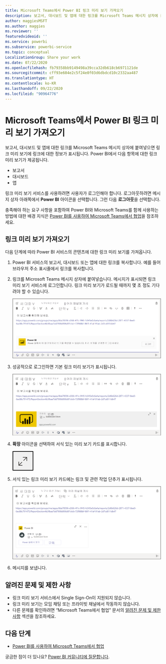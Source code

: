 ```yaml
---
title: Microsoft Teams에서 Power BI 링크 미리 보기 가져오기
description: 보고서, 대시보드 및 앱에 대한 링크를 Microsoft Teams 메시지 상자에 붙여넣으면 링크 미리 보기에 링크에 대한 정보가 표시됩니다.
author: maggiesMSFT
ms.author: maggies
ms.reviewer: ''
featuredvideoid: ''
ms.service: powerbi
ms.subservice: powerbi-service
ms.topic: conceptual
LocalizationGroup: Share your work
ms.date: 07/22/2020
ms.openlocfilehash: fb79358bb9149498a39cca32db618cb6971121de
ms.sourcegitcommit: cff93e604e2c5f24e0f03d6dbdcd10c2332aa487
ms.translationtype: HT
ms.contentlocale: ko-KR
ms.lasthandoff: 09/22/2020
ms.locfileid: "90964776"
---
```

# <a name="get-a-power-bi-link-preview-in-microsoft-teams"></a>Microsoft Teams에서 Power BI 링크 미리 보기 가져오기

보고서, 대시보드 및 앱에 대한 링크를 Microsoft Teams 메시지 상자에 붙여넣으면 링크 미리 보기에 링크에 대한 정보가 표시됩니다. Power BI에서 다음 항목에 대한 링크 미리 보기가 제공됩니다.

- 보고서
- 대시보드
- 앱

링크 미리 보기 서비스를 사용하려면 사용자가 로그인해야 합니다. 로그아웃하려면 메시지 상자 아래쪽에서 **Power BI** 아이콘을 선택합니다. 그런 다음 **로그아웃**을 선택합니다.

충족해야 하는 요구 사항을 포함하여 Power BI와 Microsoft Teams를 함께 사용하는 방법에 대한 배경 지식은 [Power BI를 사용하여 Microsoft Teams에서 협업](service-collaborate-microsoft-teams.md)을 참조하세요.

## <a name="get-a-link-preview"></a>링크 미리 보기 가져오기

다음 단계에 따라 Power BI 서비스의 콘텐츠에 대한 링크 미리 보기를 가져옵니다.

1. Power BI 서비스의 보고서, 대시보드 또는 앱에 대한 링크를 복사합니다. 예를 들어 브라우저 주소 표시줄에서 링크를 복사합니다.

1. 링크를 Microsoft Teams 메시지 상자에 붙여넣습니다. 메시지가 표시되면 링크 미리 보기 서비스에 로그인합니다. 링크 미리 보기가 로드될 때까지 몇 초 정도 기다려야 할 수 있습니다.

    ![Power BI 봇에 로그인의 스크린샷.](media/service-teams-link-preview/service-teams-link-preview-sign-in-needed.png)

1. 성공적으로 로그인하면 기본 링크 미리 보기가 표시됩니다.

    ![기본 링크 미리 보기의 스크린샷.](media/service-teams-link-preview/service-teams-link-preview-basic.png)

1. **확장** 아이콘을 선택하여 서식 있는 미리 보기 카드를 표시합니다.

    ![확장 아이콘의 스크린샷.](media/service-teams-link-preview/service-teams-link-preview-expand-icon.png)

1. 서식 있는 링크 미리 보기 카드에는 링크 및 관련 작업 단추가 표시됩니다.

    ![서식 있는 링크 미리 보기 카드의 스크린샷.](media/service-teams-link-preview/service-teams-link-preview-nice-card.png)

1. 메시지를 보냅니다.

## <a name="known-issues-and-limitations"></a>알려진 문제 및 제한 사항

- 링크 미리 보기 서비스에서 Single Sign-On이 지원되지 않습니다.
- 링크 미리 보기는 모임 채팅 또는 프라이빗 채널에서 작동하지 않습니다.
- 다른 문제를 확인하려면 “Microsoft Teams에서 협업” 문서의 [알려진 문제 및 제한 사항](service-collaborate-microsoft-teams.md#known-issues-and-limitations) 섹션을 참조하세요.

## <a name="next-steps"></a>다음 단계

- [Power BI를 사용하여 Microsoft Teams에서 협업](service-collaborate-microsoft-teams.md)

궁금한 점이 더 있나요? [Power BI 커뮤니티에 질문합니다](https://community.powerbi.com/).
